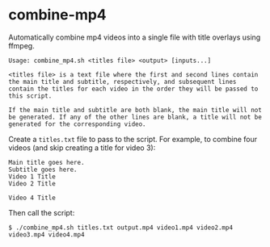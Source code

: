 # combine-mp4

Automatically combine mp4 videos into a single file with title overlays using ffmpeg.

```
Usage: combine_mp4.sh <titles file> <output> [inputs...]

<titles file> is a text file where the first and second lines contain
the main title and subtitle, respectively, and subsequent lines
contain the titles for each video in the order they will be passed to
this script.

If the main title and subtitle are both blank, the main title will not
be generated. If any of the other lines are blank, a title will not be
generated for the corresponding video.

```

Create a `titles.txt` file to pass to the script. For example, to combine four videos (and skip creating a title for video 3):

```
Main title goes here.
Subtitle goes here.
Video 1 Title
Video 2 Title

Video 4 Title
```

Then call the script:

```
$ ./combine_mp4.sh titles.txt output.mp4 video1.mp4 video2.mp4 video3.mp4 video4.mp4
```
